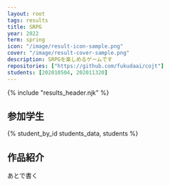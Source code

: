 ```yaml
---
layout: root
tags: results
title: SRPG
year: 2022
term: spring
icon: "/image/result-icon-sample.png"
cover: "/image/result-cover-sample.png"
description: SRPGを楽しめるゲームです
repositories: ["https://github.com/fukudaai/cojt"]
students: [202010504, 202011320]
---
```


{% include "results_header.njk" %}

## 参加学生

{% student_by_id students_data, students %}

## 作品紹介

あとで書く
